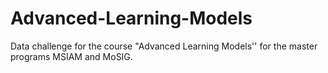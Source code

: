 # Advanced-Learning-Models
Data challenge for the course "Advanced Learning Models'' for the master programs MSIAM and MoSIG.
